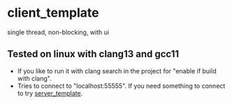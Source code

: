 # client_template
single thread, non-blocking, with ui

## Tested on linux with clang13 and gcc11
- If you like to run it with clang search in the project for "enable if build with clang".
- Tries to connect to "localhost:55555". If you need something to connect to try [server_template](https://github.com/werto87/server_template).

